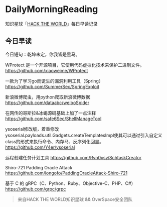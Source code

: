 # DailyMorningReading

知识星球「[HACK THE WORLD](https://public.zsxq.com/groups/225824414251.html)」每日早读记录

## 今日早读

今日短句：乾坤未定，你我皆是黑马。

WProtect 是一个开源项目，它使用代码虚拟化技术来保护二进制文件。
https://github.com/xiaoweime/WProtect

一款为了学习go而诞生的漏洞利用工具（Spring）
https://github.com/SummerSec/SpringExploit

新浪微博爬虫，用python爬取新浪微博数据
https://github.com/dataabc/weiboSpider

在网传的哥斯拉&冰蝎源码基础上加了一点注释
https://github.com/safe6Sec/ShellManageTool

ysoserial修改版，着重修改ysoserial.payloads.util.Gadgets.createTemplatesImpl使其可以通过引入自定义class的形式来执行命令、内存马、反序列化回显。
https://github.com/Y4er/ysoserial

远程创建任务计划工具
https://github.com/Rvn0xsy/SchtaskCreator

Shiro-721 Padding Oracle Attack
https://github.com/longofo/PaddingOracleAttack-Shiro-721

基于 C 的 gRPC（C、Python、Ruby、Objective-C、PHP、C#）
https://github.com/grpc/grpc

> 来自HACK THE WORLD知识星球 && OverSpace安全团队